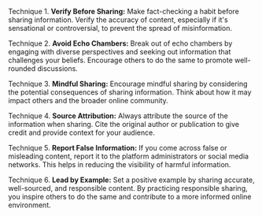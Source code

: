 Technique 1. **Verify Before Sharing:**
Make fact-checking a habit before sharing information. Verify the accuracy of content, especially if it's sensational or controversial, to prevent the spread of misinformation.

Technique 2. **Avoid Echo Chambers:**
Break out of echo chambers by engaging with diverse perspectives and seeking out information that challenges your beliefs. Encourage others to do the same to promote well-rounded discussions.

Technique 3. **Mindful Sharing:**
Encourage mindful sharing by considering the potential consequences of sharing information. Think about how it may impact others and the broader online community.

Technique 4. **Source Attribution:**
Always attribute the source of the information when sharing. Cite the original author or publication to give credit and provide context for your audience.

Technique 5. **Report False Information:**
If you come across false or misleading content, report it to the platform administrators or social media networks. This helps in reducing the visibility of harmful information.

Technique 6. **Lead by Example:**
Set a positive example by sharing accurate, well-sourced, and responsible content. By practicing responsible sharing, you inspire others to do the same and contribute to a more informed online environment.
